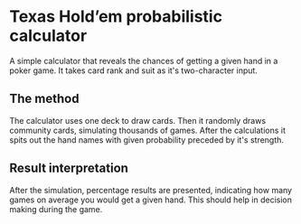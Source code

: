 # Texas Hold’em probabilistic calculator
A simple calculator that reveals the chances of getting a given hand in a poker game. It takes card rank and suit as it's two-character input.
## The method
The calculator uses one deck to draw cards. Then it randomly draws community cards, simulating thousands of games. After the calculations it spits out the hand names with given probability preceded by it's strength.
## Result interpretation
After the simulation, percentage results are presented, indicating how many games on average you would get a given hand. This should help in decision making during the game.